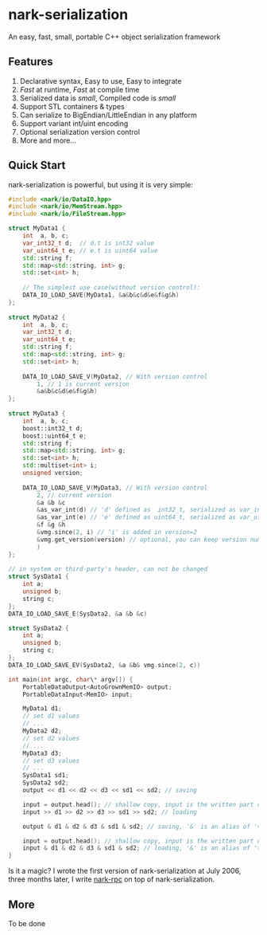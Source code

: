 nark-serialization
==================

An easy, fast, small, portable C++ object serialization framework

## Features
  1. Declarative syntax, Easy to use, Easy to integrate
  1. *Fast* at runtime, *Fast* at compile time
  1. Serialized data is *small*, Compiled code is *small*
  1. Support STL containers & types
  1. Can serialize to BigEndian/LittleEndian in any platform
  1. Support variant int/uint encoding
  1. Optional serialization version control
  1. More and more...

## Quick Start

nark-serialization is powerful, but using it is very simple:

```c++
#include <nark/io/DataIO.hpp>
#include <nark/io/MemStream.hpp>
#include <nark/io/FileStream.hpp>

struct MyData1 {
    int  a, b, c;
    var_int32_t d;  // d.t is int32 value
    var_uint64_t e; // e.t is uint64 value
    std::string f;
    std::map<std::string, int> g;
    std::set<int> h;
 
	// The simplest use case(without version control):
    DATA_IO_LOAD_SAVE(MyData1, &a&b&c&d&e&f&g&h)
};
 
struct MyData2 {
    int  a, b, c;
    var_int32_t d;
    var_uint64_t e;
    std::string f;
    std::map<std::string, int> g;
    std::set<int> h;
 
    DATA_IO_LOAD_SAVE_V(MyData2, // With version control
        1, // 1 is current version
        &a&b&c&d&e&f&g&h)
};
 
struct MyData3 {
    int  a, b, c;
    boost::int32_t d;
    boost::uint64_t e;
    std::string f;
    std::map<std::string, int> g;
    std::set<int> h;
    std::multiset<int> i;
    unsigned version;
 
    DATA_IO_LOAD_SAVE_V(MyData3, // With version control
        2, // current version
        &a &b &c
        &as_var_int(d) // 'd' defined as  int32_t, serialized as var_int32_t
        &as_var_int(e) // 'e' defined as uint64_t, serialized as var_uint64_t
        &f &g &h
        &vmg.since(2, i) // 'i' is added in version=2
        &vmg.get_version(version) // optional, you can keep version number for latter use
        )
};
 
// in system or third-party's header, can not be changed
struct SysData1 {
    int a;
    unsigned b;
    string c;
};
DATA_IO_LOAD_SAVE_E(SysData2, &a &b &c)

struct SysData2 {
    int a;
    unsigned b;
    string c;
};
DATA_IO_LOAD_SAVE_EV(SysData2, &a &b& vmg.since(2, c))

int main(int argc, char\* argv[]) {
    PortableDataOutput<AutoGrownMemIO> output;
    PortableDataInput<MemIO> input;

    MyData1 d1;
    // set d1 values
    // ...
    MyData2 d2;
    // set d2 values
    // ...
    MyData3 d3;
    // set d3 values
    // ...
	SysData1 sd1;
	SysData2 sd2;
    output << d1 << d2 << d3 << sd1 << sd2; // saving

    input = output.head(); // shallow copy, input is the written part of output
    input >> d1 >> d2 >> d3 >> sd1 >> sd2; // loading

    output & d1 & d2 & d3 & sd1 & sd2; // saving, '&' is an alias of '<<'

    input = output.head(); // shallow copy, input is the written part of output 
    input & d1 & d2 & d3 & sd1 & sd2; // loading, '&' is an alias of '>>'
}
```
Is it a magic? I wrote the first version of nark-serialization at July 2006, three months later, I write [nark-rpc](https://github.com/rockeet/nark-rpc) on top of nark-serialization.

## More

To be done
